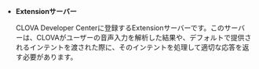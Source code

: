 * **Extensionサーバー**

  CLOVA Developer Centerに登録するExtensionサーバーです。このサーバーは、CLOVAがユーザーの音声入力を解析した結果や、デフォルトで提供されるインテントを渡された際に、そのインテントを処理して適切な応答を返す必要があります。
